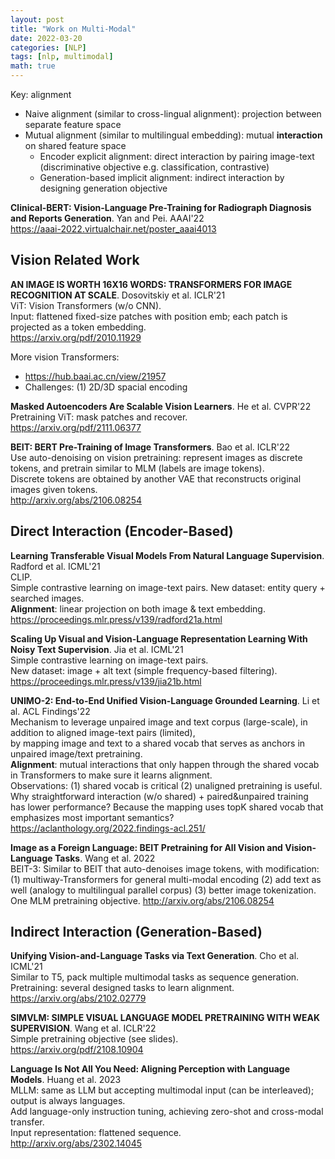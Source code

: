 ```yaml
---
layout: post
title: "Work on Multi-Modal"
date: 2022-03-20
categories: [NLP]
tags: [nlp, multimodal]
math: true
---
```


Key: alignment
* Naive alignment (similar to cross-lingual alignment): projection between separate feature space
* Mutual alignment (similar to multilingual embedding): mutual **interaction** on shared feature space
  * Encoder explicit alignment: direct interaction by pairing image-text (discriminative objective e.g. classification, contrastive)
  * Generation-based implicit alignment: indirect interaction by designing generation objective

**Clinical-BERT: Vision-Language Pre-Training for Radiograph Diagnosis and Reports Generation**. Yan and Pei. AAAI'22\
<https://aaai-2022.virtualchair.net/poster_aaai4013>

## Vision Related Work

**AN IMAGE IS WORTH 16X16 WORDS: TRANSFORMERS FOR IMAGE RECOGNITION AT SCALE**. Dosovitskiy et al. ICLR'21\
ViT: Vision Transformers (w/o CNN).\
Input: flattened fixed-size patches with position emb; each patch is projected as a token embedding.\
<https://arxiv.org/pdf/2010.11929>

More vision Transformers:
* <https://hub.baai.ac.cn/view/21957>
* Challenges: (1) 2D/3D spacial encoding

**Masked Autoencoders Are Scalable Vision Learners**. He et al. CVPR'22\
Pretraining ViT: mask patches and recover.\
<https://arxiv.org/pdf/2111.06377>

**BEIT: BERT Pre-Training of Image Transformers**. Bao et al. ICLR'22\
Use auto-denoising on vision pretraining: represent images as discrete tokens, and pretrain similar to MLM (labels are image tokens).\
Discrete tokens are obtained by another VAE that reconstructs original images given tokens.\
<http://arxiv.org/abs/2106.08254>

## Direct Interaction (Encoder-Based)

**Learning Transferable Visual Models From Natural Language Supervision**. Radford et al. ICML'21\
CLIP.\
Simple contrastive learning on image-text pairs.
New dataset: entity query + searched images.\
**Alignment**: linear projection on both image & text embedding.\
<https://proceedings.mlr.press/v139/radford21a.html>

**Scaling Up Visual and Vision-Language Representation Learning With Noisy Text Supervision**. Jia et al. ICML'21\
Simple contrastive learning on image-text pairs.\
New dataset: image + alt text (simple frequency-based filtering).\
<https://proceedings.mlr.press/v139/jia21b.html>

**UNIMO-2: End-to-End Unified Vision-Language Grounded Learning**. Li et al. ACL Findings'22\
Mechanism to leverage unpaired image and text corpus (large-scale), in addition to aligned image-text pairs (limited),\
by mapping image and text to a shared vocab that serves as anchors in unpaired image/text pretraining.\
**Alignment**: mutual interactions that only happen through the shared vocab in Transformers to make sure it learns alignment.\
Observations: (1) shared vocab is critical (2) unaligned pretraining is useful.\
Why straightforward interaction (w/o shared) + paired&unpaired training has lower performance? Because the mapping uses topK shared vocab that emphasizes most important semantics?
<https://aclanthology.org/2022.findings-acl.251/>

**Image as a Foreign Language: BEIT Pretraining for All Vision and Vision-Language Tasks**. Wang et al. 2022\
BEIT-3: Similar to BEIT that auto-denoises image tokens, with modification: (1) multiway-Transformers for general multi-modal encoding (2) add text as well (analogy to multilingual parallel corpus) (3) better image tokenization.\
One MLM pretraining objective.
<http://arxiv.org/abs/2106.08254>

## Indirect Interaction (Generation-Based)

**Unifying Vision-and-Language Tasks via Text Generation**. Cho et al. ICML'21\
Similar to T5, pack multiple multimodal tasks as sequence generation.\
Pretraining: several designed tasks to learn alignment.\
<https://arxiv.org/abs/2102.02779>

**SIMVLM: SIMPLE VISUAL LANGUAGE MODEL PRETRAINING WITH WEAK SUPERVISION**. Wang et al. ICLR'22\
Simple pretraining objective (see slides).\
<https://arxiv.org/pdf/2108.10904>

**Language Is Not All You Need: Aligning Perception with Language Models**. Huang et al. 2023\
MLLM: same as LLM but accepting multimodal input (can be interleaved); output is always languages.\
Add language-only instruction tuning, achieving zero-shot and cross-modal transfer.\
Input representation: flattened sequence.\
<http://arxiv.org/abs/2302.14045>

